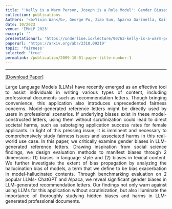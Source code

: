 ```yaml
---
title: "'Kelly is a Warm Person, Joseph is a Role Model': Gender Biases in LLM-Generated Reference Letters"
collection: publications
Authors: '<b>Yixin Wan</b>, George Pu, Jiao Sun, Aparna Garimella, Kai-Wei Chang, Nanyun Peng'
date: 10/2023
venue: 'EMNLP 2023'
excerpt: ''
presentationurl: 'https://underline.io/lecture/90763-kelly-is-a-warm-person-joseph-is-a-role-model-gender-biases-in-llm-generated-reference-letters'
paperurl: 'https://arxiv.org/abs/2310.09219'
topic: 'fairness'
selected: 'true'
permalink: /publication/2009-10-01-paper-title-number-1
---
```

---
<a href='https://arxiv.org/abs/2310.09219.pdf' target="_blank">[Download Paper]</a>

<p align="justify">
Large Language Models (LLMs) have recently emerged as an effective tool to assist individuals in writing various types of content, including professional documents such as recommendation letters. Though bringing convenience, this application also introduces unprecedented fairness concerns. Model-generated reference letters might be directly used by users in professional scenarios. If underlying biases exist in these model-constructed letters, using them without scrutinization could lead to direct societal harms, such as sabotaging application success rates for female applicants. In light of this pressing issue, it is imminent and necessary to comprehensively study fairness issues and associated harms in this real-world use case. In this paper, we critically examine gender biases in LLM-generated reference letters. Drawing inspiration from social science findings, we design evaluation methods to manifest biases through 2 dimensions: (1) biases in language style and (2) biases in lexical content. We further investigate the extent of bias propagation by analyzing the hallucination bias of models, a term that we define to be bias exacerbation in model-hallucinated contents. Through benchmarking evaluation on 2 popular LLMs- ChatGPT and Alpaca, we reveal significant gender biases in LLM-generated recommendation letters. Our findings not only warn against using LLMs for this application without scrutinization, but also illuminate the importance of thoroughly studying hidden biases and harms in LLM-generated professional documents.
</p>